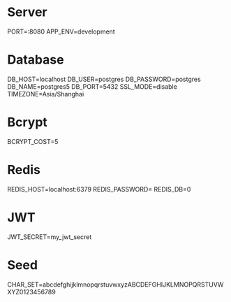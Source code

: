 # Server
PORT=:8080
APP_ENV=development

# Database
DB_HOST=localhost
DB_USER=postgres
DB_PASSWORD=postgres
DB_NAME=postgres5
DB_PORT=5432
SSL_MODE=disable
TIMEZONE=Asia/Shanghai

# Bcrypt
BCRYPT_COST=5

# Redis
REDIS_HOST=localhost:6379
REDIS_PASSWORD=
REDIS_DB=0

# JWT 
JWT_SECRET=my_jwt_secret

# Seed 
CHAR_SET=abcdefghijklmnopqrstuvwxyzABCDEFGHIJKLMNOPQRSTUVWXYZ0123456789